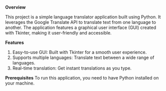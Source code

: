 **Overview**

This project is a simple language translator application built using Python. It leverages the Google Translate API to translate text from one language to another. 
The application features a graphical user interface (GUI) created with Tkinter, making it user-friendly and accessible.

**Features**

1. Easy-to-use GUI: Built with Tkinter for a smooth user experience.
2. Supports multiple languages: Translate text between a wide range of languages.
3. Real-time translation: Get instant translations as you type.

**Prerequisites**
To run this application, you need to have Python installed on your machine.
